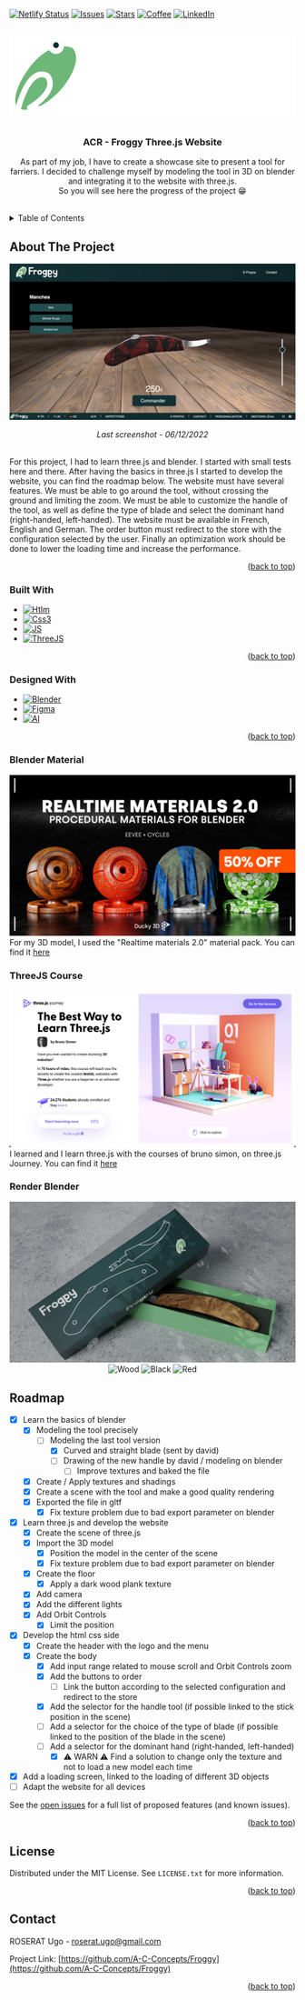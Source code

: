 <a name="readme-top"></a>



<!-- PROJECT SHIELDS -->
[![Netlify Status][netlify-shield]][netlify-url]
[![Issues][issues-shield]][issues-url]
[![Stars][stars-shield]][stars-url]
[![Coffee][coffee-shield]][coffee-url]
[![LinkedIn][linkedin-shield]][linkedin-url]

<!-- PROJECT LOGO -->
<br />
<div align="center">
  <a href="https://github.com/A-C-Concepts/Froggy">
    <img src="img/logo.png" alt="Logo" width="auto" height="150px">
  </a>

<h3 align="center">ACR - Froggy Three.js Website</h3>

  <p align="center">
    As part of my job, I have to create a showcase site to present a tool for farriers. I decided to challenge myself by modeling the tool in 3D on blender and integrating it to the website with three.js. <br />So you will see here the progress of the project 😁
    <br />
    <br />
  </p>
</div>



<!-- TABLE OF CONTENTS -->
<details>
  <summary>Table of Contents</summary>
  <ol>
    <li>
      <a href="#about-the-project">About The Project</a>
      <ul>
        <li><a href="#built-with">Built With</a></li>
        <li><a href="#designed-with">Designed With</a></li>
        <li><a href="#blender-material">Blender Material</a></li>
        <li><a href="#threejs-course">ThreeJS Course</a></li>
        <li><a href="#render-blender">Render Blender</a></li>
      </ul>
    </li>
    <li><a href="#roadmap">Roadmap</a></li>
    <li><a href="#license">License</a></li>
    <li><a href="#contact">Contact</a></li>
  </ol>
</details>



<!-- ABOUT THE PROJECT -->
## About The Project

[![Product Name Screen Shot][product-screenshot]][product-url]
<p align="center"><i>Last screenshot - 06/12/2022</i></p><br />
For this project, I had to learn three.js and blender. I started with small tests here and there. After having the basics in three.js I started to develop the website, you can find the roadmap below. The website must have several features. We must be able to go around the tool, without crossing the ground and limiting the zoom. We must be able to customize the handle of the tool, as well as define the type of blade and select the dominant hand (right-handed, left-handed). The website must be available in French, English and German. The order button must redirect to the store with the configuration selected by the user. Finally an optimization work should be done to lower the loading time and increase the performance.

<p align="right">(<a href="#readme-top">back to top</a>)</p>



### Built With

* [![Htlm][html-shield]][html-url]
* [![Css3][css3-shield]][css3-url]
* [![JS][javascript-shield]][javascript-url]
* [![ThreeJS][threejs-shield]][threejs-url]

<p align="right">(<a href="#readme-top">back to top</a>)</p>

### Designed With

* [![Blender][blender-shield]][blender-url]
* [![Figma][figma-shield]][figma-url]
* [![AI][ai-shield]][ai-url]

<p align="right">(<a href="#readme-top">back to top</a>)</p>


### Blender Material

[![Blender Market Screen Shot][blendermarket-screenshot]][blendermarket-url]
For my 3D model, I used the "Realtime materials 2.0" material pack. You can find it [here](https://www.blendermarket.com/products/realtime-materials-for-blender)


### ThreeJS Course

[![Three.JS Journey][threejsjourney-screenshot]][threejsjourney-url]
I learned and I learn three.js with the courses of bruno simon, on three.js Journey. You can find it [here](https://threejs-journey.com/)

### Render Blender
<div align="center">
  <img src="img/woodbox.png" alt="Wood Box" width="1000px" height="auto">
</div>
<div align="center">
  <img src="img/wood.png" alt="Wood" width="auto" height="146px">
  <img src="img/black.png" alt="Black" width="auto" height="146px">
  <img src="img/red.png" alt="Red" width="auto" height="146px">
</div>

<!-- ROADMAP -->
## Roadmap

- [x] Learn the basics of blender
    - [x] Modeling the tool precisely
        - [ ] Modeling the last tool version
            - [x] Curved and straight blade (sent by david)
            - [ ] Drawing of the new handle by david / modeling on blender
                - [ ] Improve textures and baked the file
    - [x] Create / Apply textures and shadings
    - [x] Create a scene with the tool and make a good quality rendering
    - [x] Exported the file in gltf
        - [x] Fix texture problem due to bad export parameter on blender
- [x] Learn three.js and develop the website
    - [x] Create the scene of three.js
    - [x] Import the 3D model
        - [x] Position the model in the center of the scene
        - [x] Fix texture problem due to bad export parameter on blender
    - [x] Create the floor
        - [x] Apply a dark wood plank texture
    - [x] Add camera
    - [x] Add the different lights
    - [x] Add Orbit Controls
        - [x] Limit the position
- [x] Develop the html css side
    - [x] Create the header with the logo and the menu
    - [x] Create the body
        - [x] Add input range related to mouse scroll and Orbit Controls zoom
        - [x] Add the buttons to order
            - [ ] Link the button according to the selected configuration and redirect to the store
        - [x] Add the selector for the handle tool (if possible linked to the stick position in the scene)
        - [ ] Add a selector for the choice of the type of blade (if possible linked to the position of the blade in the scene)
        - [ ] Add a selector for the dominant hand (right-handed, left-handed)
            - [x] ⚠️ WARN ⚠️ Find a solution to change only the texture and not to load a new model each time
- [x] Add a loading screen, linked to the loading of different 3D objects
- [ ] Adapt the website for all devices

See the [open issues](https://github.com/A-C-Concepts/Froggy/issues) for a full list of proposed features (and known issues).

<p align="right">(<a href="#readme-top">back to top</a>)</p>

<!-- ROADMAP -->

<!-- LICENSE -->
## License

Distributed under the MIT License. See `LICENSE.txt` for more information.

<p align="right">(<a href="#readme-top">back to top</a>)</p>



<!-- CONTACT -->
## Contact

ROSERAT Ugo - roserat.ugo@gmail.com

Project Link: [https://github.com/A-C-Concepts/Froggy](https://github.com/A-C-Concepts/Froggy)

<p align="right">(<a href="#readme-top">back to top</a>)</p>



<!-- MARKDOWN LINKS & IMAGES -->
<!-- https://www.markdownguide.org/basic-syntax/#reference-style-links -->
[forks-shield]: https://img.shields.io/github/forks/A-C-Concepts/Froggy?style=for-the-badge
[forks-url]: https://github.com/A-C-Concepts/Froggy/network/members
[stars-shield]: https://img.shields.io/github/stars/A-C-Concepts/Froggy?style=for-the-badge
[stars-url]: https://github.com/A-C-Concepts/Froggy/stargazers
[issues-shield]: https://img.shields.io/github/issues/A-C-Concepts/Froggy?style=for-the-badge
[issues-url]: https://github.com/A-C-Concepts/Froggy/issues
[license-shield]: https://img.shields.io/github/license/A-C-Concepts/Froggy?style=for-the-badge
[license-url]: https://github.com/A-C-Concepts/Froggy/blob/master/LICENSE.txt
[linkedin-shield]: https://img.shields.io/badge/-LinkedIn-black.svg?style=for-the-badge&logo=linkedin&colorB=555
[linkedin-url]: https://www.linkedin.com/in/ugo-roserat/
[product-screenshot]: img/screenshot.png
[product-url]: https://acr-froggy.netlify.app/
[blendermarket-screenshot]: img/blendermaterial.png
[blendermarket-url]: https://www.blendermarket.com/products/realtime-materials-for-blender
[threejsjourney-screenshot]: img/threejsjourney.png
[threejsjourney-url]: https://threejs-journey.com/
[html-shield]: https://img.shields.io/badge/HTML5-E34F26?style=for-the-badge&logo=html5&logoColor=white
[html-url]: https://html.com/
[css3-shield]: https://img.shields.io/badge/CSS3-1572B6?style=for-the-badge&logo=css3&logoColor=white
[css3-url]: https://www.w3.org/Style/CSS/Overview.en.html
[javascript-shield]: https://img.shields.io/badge/JavaScript-F7DF1E?style=for-the-badge&logo=javascript&logoColor=black
[javascript-url]: https://www.javascript.com/
[coffee-shield]: https://img.shields.io/badge/Buy_Me_A_Coffee-FFDD00?style=for-the-badge&logo=buy-me-a-coffee&logoColor=black
[coffee-url]: https://www.buymeacoffee.com/RoseratUgo
[netlify-shield]: https://img.shields.io/netlify/b3e75b20-cb15-416e-93d8-6932fc619e36?style=for-the-badge
[netlify-url]: https://app.netlify.com/sites/acr-froggy/deploys
[threejs-shield]: https://img.shields.io/badge/threejs-black?style=for-the-badge&logo=three.js&logoColor=white
[threejs-url]: https://threejs.org/
[blender-shield]: https://img.shields.io/badge/blender-%23F5792A.svg?style=for-the-badge&logo=blender&logoColor=white
[blender-url]: https://www.blender.org/
[figma-shield]: https://img.shields.io/badge/figma-%23F24E1E.svg?style=for-the-badge&logo=figma&logoColor=white
[figma-url]: https://www.figma.com/
[ai-shield]: https://img.shields.io/badge/adobe%20illustrator-%23FF9A00.svg?style=for-the-badge&logo=adobe%20illustrator&logoColor=white
[ai-url]: https://www.adobe.com/fr/products/illustrator.html
